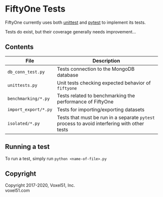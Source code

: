 # FiftyOne Tests

FiftyOne currently uses both
[unittest](https://docs.python.org/3/library/unittest.html) and
[pytest](https://docs.pytest.org/en/stable) to implement its tests.

Tests do exist, but their coverage generally needs improvement...

## Contents

| File                 | Description                                                                                 |
| -------------------- | ------------------------------------------------------------------------------------------- |
| `db_conn_test.py`    | Tests connection to the MongoDB database                                                    |
| `unittests.py`       | Unit tests checking expected behavior of `fiftyone`                                         |
| `benchmarking/*.py`  | Tests related to benchmarking the performance of FiftyOne                                   |
| `import_export/*.py` | Tests for importing/exporting datasets                                                      |
| `isolated/*.py`      | Tests that must be run in a separate `pytest` process to avoid interfering with other tests |

## Running a test

To run a test, simply run `python <name-of-file>.py`

## Copyright

Copyright 2017-2020, Voxel51, Inc.<br> voxel51.com
